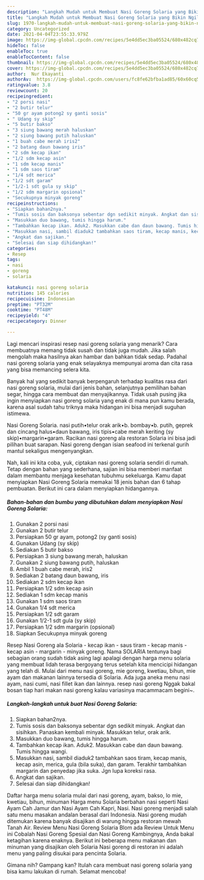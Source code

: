 ```yaml
---
description: "Langkah Mudah untuk Membuat Nasi Goreng Solaria yang Bikin Ngiler"
title: "Langkah Mudah untuk Membuat Nasi Goreng Solaria yang Bikin Ngiler"
slug: 1970-langkah-mudah-untuk-membuat-nasi-goreng-solaria-yang-bikin-ngiler
category: Uncategorized
date: 2021-04-04T23:55:33.979Z
image: https://img-global.cpcdn.com/recipes/5e4dd5ec3ba05524/680x482cq70/nasi-goreng-solaria-foto-resep-utama.jpg
hideToc: false
enableToc: true
enableTocContent: false
thumbnail: https://img-global.cpcdn.com/recipes/5e4dd5ec3ba05524/680x482cq70/nasi-goreng-solaria-foto-resep-utama.jpg
cover: https://img-global.cpcdn.com/recipes/5e4dd5ec3ba05524/680x482cq70/nasi-goreng-solaria-foto-resep-utama.jpg
author:  Nur Ekayanti
authorAv:  https://img-global.cpcdn.com/users/fc8fe62bfba1ad85/60x60cq50/avatar.jpg
ratingvalue: 3.8
reviewcount: 20
recipeingredient:
- "2 porsi nasi"
- "2 butir telur"
- "50 gr ayam potong2 sy ganti sosis"
- " Udang sy skip"
- "5 butir bakso"
- "3 siung bawang merah haluskan"
- "2 siung bawang putih haluskan"
- "1 buah cabe merah iris2"
- "2 batang daun bawang iris"
- "2 sdm kecap ikan"
- "1/2 sdm kecap asin"
- "1 sdm kecap manis"
- "1 sdm saos tiram"
- "1/4 sdt merica"
- "1/2 sdt garam"
- "1/2-1 sdt gula sy skip"
- "1/2 sdm margarin opsional"
- "Secukupnya minyak goreng"
recipeinstructions:
- "Siapkan bahan2nya."
- "Tumis sosis dan baksonya sebentar dgn sedikit minyak. Angkat dan sisihkan. Panaskan kembali minyak. Masukkan telur, orak arik."
- "Masukkan duo bawang, tumis hingga harum."
- "Tambahkan kecap ikan. Aduk2. Masukkan cabe dan daun bawang. Tumis hingga wangi."
- "Masukkan nasi, sambil diaduk2 tambahkan saos tiram, kecap manis, kecap asin, merica, gula (bila suka), dan garam. Terakhir tambahkan margarin dan penyedap jika suka. Jgn lupa koreksi rasa."
- "Angkat dan sajikan."
- "Selesai dan siap dihidangkan!"
categories:
- Resep
tags:
- nasi
- goreng
- solaria

katakunci: nasi goreng solaria 
nutrition: 145 calories
recipecuisine: Indonesian
preptime: "PT32M"
cooktime: "PT48M"
recipeyield: "4"
recipecategory: Dinner

---
```



Lagi mencari inspirasi resep nasi goreng solaria yang menarik? Cara membuatnya memang tidak susah dan tidak juga mudah. Jika salah mengolah maka hasilnya akan hambar dan bahkan tidak sedap. Padahal nasi goreng solaria yang enak selayaknya mempunyai aroma dan cita rasa yang bisa memancing selera kita.


Banyak hal yang sedikit banyak berpengaruh terhadap kualitas rasa dari nasi goreng solaria, mulai dari jenis bahan, selanjutnya pemilihan bahan segar, hingga cara membuat dan menyajikannya. Tidak usah pusing jika ingin menyiapkan nasi goreng solaria yang enak di mana pun kamu berada, karena asal sudah tahu triknya maka hidangan ini bisa menjadi suguhan istimewa.

Nasi Goreng Solaria. nasi putih•telur orak arik•b. bombay•b. putih, geprek dan cincang halus•daun bawang, iris tipis•cabe merah keriting (sy skip)•margarin•garam. Racikan nasi goreng ala restoran Solaria ini bisa jadi pilihan buat sarapan. Nasi goreng dengan isian seafood ini terkenal gurih mantul sekaligus mengenyangkan.


Nah, kali ini kita coba, yuk, ciptakan nasi goreng solaria sendiri di rumah. Tetap dengan bahan yang sederhana, sajian ini bisa memberi manfaat dalam membantu menjaga kesehatan tubuhmu sekeluarga. Kamu dapat menyiapkan Nasi Goreng Solaria memakai 18 jenis bahan dan 6 tahap pembuatan. Berikut ini cara dalam menyiapkan hidangannya.

<!--inarticleads1-->

##### Bahan-bahan dan bumbu yang dibutuhkan dalam menyiapkan Nasi Goreng Solaria:

1. Gunakan 2 porsi nasi
1. Gunakan 2 butir telur
1. Persiapkan 50 gr ayam, potong2 (sy ganti sosis)
1. Gunakan  Udang (sy skip)
1. Sediakan 5 butir bakso
1. Persiapkan 3 siung bawang merah, haluskan
1. Gunakan 2 siung bawang putih, haluskan
1. Ambil 1 buah cabe merah, iris2
1. Sediakan 2 batang daun bawang, iris
1. Sediakan 2 sdm kecap ikan
1. Persiapkan 1/2 sdm kecap asin
1. Sediakan 1 sdm kecap manis
1. Gunakan 1 sdm saos tiram
1. Gunakan 1/4 sdt merica
1. Persiapkan 1/2 sdt garam
1. Gunakan 1/2-1 sdt gula (sy skip)
1. Persiapkan 1/2 sdm margarin (opsional)
1. Siapkan Secukupnya minyak goreng


Resep Nasi Goreng ala Solaria - kecap ikan - saus tiram - kecap manis - kecap asin - margarin - minyak goreng. Nama SOLARIA tentunya bagi sebagian orang sudah tidak asing lagi apalagi dengan harga menu solaria yang membuat lidah terasa bergoyang terus setelah kita mencicipi hidangan yang telah di. Mulai dari menu nasi goreng, mie goreng, kwetiau, bihun, mie ayam dan makanan lainnya tersedia di Solaria. Ada juga aneka menu nasi ayam, nasi cumi, nasi fillet ikan dan lainnya. resep nasi goreng Nggak bakal bosan tiap hari makan nasi goreng kalau variasinya macammacam begini~. 

<!--inarticleads2-->

##### Langkah-langkah untuk buat Nasi Goreng Solaria:

1. Siapkan bahan2nya.
1. Tumis sosis dan baksonya sebentar dgn sedikit minyak. Angkat dan sisihkan. Panaskan kembali minyak. Masukkan telur, orak arik.
1. Masukkan duo bawang, tumis hingga harum.
1. Tambahkan kecap ikan. Aduk2. Masukkan cabe dan daun bawang. Tumis hingga wangi.
1. Masukkan nasi, sambil diaduk2 tambahkan saos tiram, kecap manis, kecap asin, merica, gula (bila suka), dan garam. Terakhir tambahkan margarin dan penyedap jika suka. Jgn lupa koreksi rasa.
1. Angkat dan sajikan.
1. Selesai dan siap dihidangkan!

Daftar harga menu solaria mulai dari nasi goreng, ayam, bakso, lo mie, kwetiau, bihun, minuman Harga menu Solaria berbahan nasi seperti Nasi Ayam Cah Jamur dan Nasi Ayam Cah Kapri, Nasi. Nasi goreng menjadi salah satu menu masakan andalan berasal dari Indonesia. Nasi goreng mudah ditemukan karena banyak disajikan di warung hingga restoran mewah Tanah Air. Review Menu Nasi Goreng Solaria Blom ada Review Untuk Menu ini Cobalah Nasi Goreng Spesial dan Nasi Goreng Kambingnya, Anda bakal ketagihan karena enaknya. Berikut ini beberapa menu makanan dan minuman yang disajikan oleh Solaria Nasi goreng di restoran ini adalah menu yang paling disukai para pencinta Solaria. 

Gimana nih? Gampang kan? Itulah cara membuat nasi goreng solaria yang bisa kamu lakukan di rumah. Selamat mencoba!
